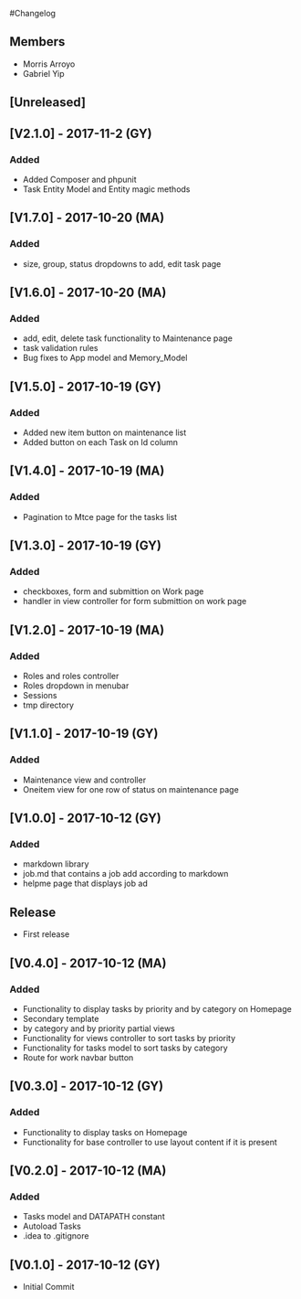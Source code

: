 #Changelog

## Members
- Morris Arroyo
- Gabriel Yip

## [Unreleased]
## [V2.1.0] - 2017-11-2 (GY)
### Added
- Added Composer and phpunit
- Task Entity Model and Entity magic methods 

## [V1.7.0] - 2017-10-20 (MA)
### Added
- size, group, status dropdowns to add, edit task page 

## [V1.6.0] - 2017-10-20 (MA)
### Added
- add, edit, delete task functionality to Maintenance page
- task validation rules
- Bug fixes to App model and Memory_Model

## [V1.5.0] - 2017-10-19 (GY)
### Added
- Added new item button on maintenance list
- Added button on each Task on Id column

## [V1.4.0] - 2017-10-19 (MA)
### Added
- Pagination to Mtce page for the tasks list 

## [V1.3.0] - 2017-10-19 (GY)
### Added
- checkboxes, form and submittion on Work page
- handler in view controller for form submittion on work page

## [V1.2.0] - 2017-10-19 (MA)
### Added
- Roles and roles controller
- Roles dropdown in menubar
- Sessions
- tmp directory

## [V1.1.0] - 2017-10-19 (GY)
### Added
- Maintenance view and controller
- Oneitem view for one row of status on maintenance page


## [V1.0.0] - 2017-10-12 (GY)
### Added
- markdown library
- job.md that contains a job add according to markdown
- helpme page that displays job ad 
## Release
- First release

## [V0.4.0] - 2017-10-12 (MA)
### Added
- Functionality to display tasks by priority and by category on Homepage
- Secondary template 
- by category and by priority partial views
- Functionality for views controller to sort tasks by priority
- Functionality for tasks model to sort tasks by category
- Route for work navbar button


## [V0.3.0] - 2017-10-12 (GY)
### Added
- Functionality to display tasks on Homepage
- Functionality for base controller to use layout content if it is present

## [V0.2.0] - 2017-10-12 (MA)
### Added
- Tasks model and DATAPATH constant
- Autoload Tasks
- .idea to .gitignore

## [V0.1.0] - 2017-10-12 (GY)
- Initial Commit
